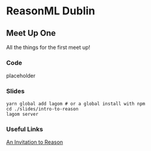 # ReasonML Dublin
## Meet Up One
All the things for the first meet up!

### Code
placeholder

### Slides
```
yarn global add lagom # or a global install with npm
cd ./slides/intro-to-reason
lagom server
```

### Useful Links
[An Invitation to Reason](https://protoship.io/blog/2017/05/10/an-invitation-to-reasonml.html)
